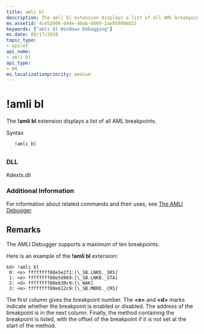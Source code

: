 ```yaml
---
title: amli bl
description: The amli bl extension displays a list of all AML breakpoints.
ms.assetid: 4ce52006-d44e-40ab-b669-2aa9509b6b21
keywords: ["amli bl Windows Debugging"]
ms.date: 09/17/2018
topic_type:
- apiref
api_name:
- amli bl
api_type:
- NA
ms.localizationpriority: medium
---
```


# !amli bl


The **!amli bl** extension displays a list of all AML breakpoints.

Syntax

```dbgcmd
   !amli bl
```

## <span id="ddk__amli_bl_dbg"></span><span id="DDK__AMLI_BL_DBG"></span>


### <span id="DLL"></span><span id="dll"></span>DLL

Kdexts.dll

### <span id="Additional_Information"></span><span id="additional_information"></span><span id="ADDITIONAL_INFORMATION"></span>Additional Information

For information about related commands and their uses, see [The AMLI Debugger](the-amli-debugger.md).

Remarks
-------

The AMLI Debugger supports a maximum of ten breakpoints.

Here is an example of the **!amli bl** extension:

```console
kd> !amli bl
 0: <e> ffffffff80e5e2f1:[\_SB.LNKD._SRS]
 1: <e> ffffffff80e5d969:[\_SB.LNKB._STA]
 2: <d> ffffffff80e630c9:[\_WAK]
 3: <e> ffffffff80e612c9:[\_SB.MBRD._CRS]
```

The first column gives the breakpoint number. The **&lt;e&gt;** and **&lt;d&gt;** marks indicate whether the breakpoint is enabled or disabled. The address of the breakpoint is in the next column. Finally, the method containing the breakpoint is listed, with the offset of the breakpoint if it is not set at the start of the method.

 

 





